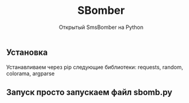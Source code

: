 <h1 align="center">SBomber</h1>
<p align="center">
    Открытый SmsBomber на Python
    <br /><br />
</p>

## Установка

Устанавливаем через pip следующие библиотеки: requests, random, colorama, argparse

## Запуск просто запускаем файл sbomb.py
